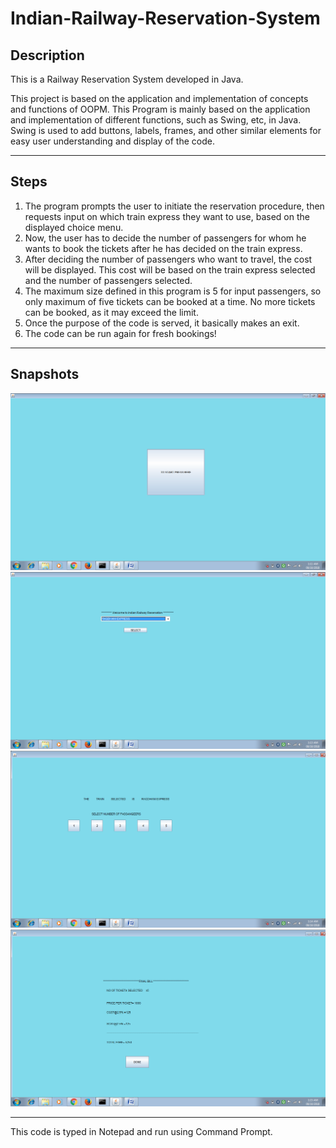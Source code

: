 # Indian-Railway-Reservation-System

## Description

This is a Railway Reservation System developed in Java.
  
This project is based on the application and implementation of concepts and functions of OOPM. This Program is mainly based on the application and implementation of different functions, such as Swing, etc, in Java. Swing is used to add buttons, labels, frames, and other similar elements for easy user understanding and display of the code.

---

## Steps

1. The program prompts the user to initiate the reservation procedure, then requests input on which train express they want to use, based on the displayed choice menu. 
2. Now, the user has to decide the number of passengers for whom he wants to book the tickets after he has decided on the train express.   
3. After deciding the number of passengers who want to travel, the cost will be displayed. This cost will be based on the train express selected and the number of passengers selected.  
4. The maximum size defined in this program is 5 for input passengers, so only maximum of five tickets can be booked at a time. No more tickets can be booked, as it may exceed the limit.  
5. Once the purpose of the code is served, it basically makes an exit. 
6. The code can be run again for fresh bookings!  

---

## Snapshots

![Frame 1](https://github.com/NemilShah007/Indian-Railway-Reservation-System/blob/master/f1.png)
![Frame 2](https://github.com/NemilShah007/Indian-Railway-Reservation-System/blob/master/f2.png)
![Frame 3](https://github.com/NemilShah007/Indian-Railway-Reservation-System/blob/master/f3.png)
![Frame 4](https://github.com/NemilShah007/Indian-Railway-Reservation-System/blob/master/f4.png)

---

This code is typed in Notepad and run using Command Prompt. 
